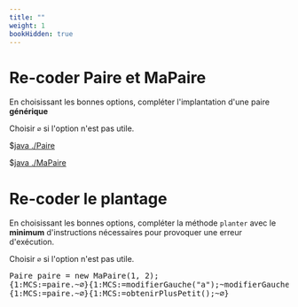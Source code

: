```yaml
---
title: ""
weight: 1
bookHidden: true
---
```



<style>
pre > code {
    -webkit-touch-callout: text;
    -webkit-user-select: text;
    -khtml-user-select: text;
    -moz-user-select: text;
    -ms-user-select: text;
    user-select: text;
}
</style>



# Re-coder Paire et MaPaire

En choisissant les bonnes options, compléter l'implantation d'une paire **générique**

Choisir `∅` si l'option n'est pas utile.

$[java ./Paire]()

$[java ./MaPaire]()





# Re-coder le plantage

En choisissant les bonnes options, compléter la méthode `planter` avec le **minimum** d'instructions nécessaires pour provoquer une erreur d'exécution.

Choisir `∅` si l'option n'est pas utile.

<pre>
Paire paire = new MaPaire(1, 2);
{1:MCS:=paire.~∅}{1:MCS:=modifierGauche("a");~modifierGauche(2);~modifierDroite(4);~∅}
{1:MCS:=paire.~∅}{1:MCS:=obtenirPlusPetit();~∅}
</pre>

